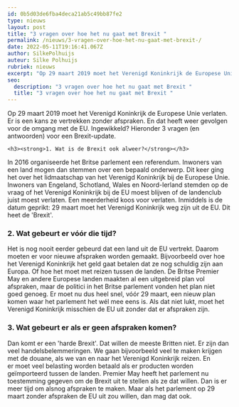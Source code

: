 ```yaml
---
id: 0b5d03de6fba4deca21ab5c49bb87fe2
type: nieuws
layout: post
title: "3 vragen over hoe het nu gaat met Brexit "
permalink: /nieuws/3-vragen-over-hoe-het-nu-gaat-met-brexit-/
date: 2022-05-11T19:16:41.067Z
author: SilkePolhuijs
auteur: Silke Polhuijs
rubriek: nieuws
excerpt: "Op 29 maart 2019 moet het Verenigd Koninkrijk de Europese Unie verlaten. Er is een kans ze vertrekken zonder afspraken. En dat heeft weer gevolgen voor de omgang met de EU. Ingewikkeld? Hieronder 3 vragen (en antwoorden) voor een Brexit-update.   "
seo:
  description: "3 vragen over hoe het nu gaat met Brexit "
  title: "3 vragen over hoe het nu gaat met Brexit "
---
```

Op 29 maart 2019 moet het Verenigd Koninkrijk de Europese Unie verlaten. Er is een kans ze vertrekken zonder afspraken. En dat heeft weer gevolgen voor de omgang met de EU. Ingewikkeld? Hieronder 3 vragen (en antwoorden) voor een Brexit-update.   

    <h3><strong>1. Wat is de Brexit ook alweer?</strong></h3>
<p>In 2016 organiseerde het Britse parlement een referendum. Inwoners van een land mogen dan stemmen over een bepaald onderwerp. Dit keer ging het over het lidmaatschap van het Verenigd Koninkrijk bij de Europese Unie. Inwoners van Engeland, Schotland, Wales en Noord-Ierland stemden op de vraag of het Verenigd Koninkrijk bij de EU moest blijven of de landenclub juist moest verlaten. Een meerderheid koos voor verlaten. Inmiddels is de datum geprikt: 29 maart moet het Verenigd Koninkrijk weg zijn uit de EU. Dit heet de 'Brexit'. </p>
<h3><strong>2. Wat gebeurt er vóór die tijd?</strong></h3>
<p>Het is nog nooit eerder gebeurd dat een land uit de EU vertrekt. Daarom moeten er voor nieuwe afspraken worden gemaakt. Bijvoorbeeld over hoe het Verenigd Koninkrijk het geld gaat betalen dat ze nog schuldig zijn aan Europa. Of hoe het moet met reizen tussen de landen. De Britse Premier May en andere Europese landen maakten al een uitgebreid plan vol afspraken, maar de politici in het Britse parlement vonden het plan niet goed genoeg. Er moet nu dus heel snel, vóór 29 maart, een nieuw plan komen waar het parlement het wél mee eens is. Als dat niet lukt, moet het Verenigd Koninkrijk misschien de EU uit zonder dat er afspraken zijn. </p>
<h3><strong>3. Wat gebeurt er als er geen afspraken komen?</strong></h3>
<p>Dan komt er een 'harde Brexit'. Dat willen de meeste Britten niet. Er zijn dan veel handelsbelemmeringen. We gaan bijvoorbeeld veel te maken krijgen met de douane, als we van en naar het Verenigd Koninkrijk reizen. En er moet veel belasting worden betaald als er producten worden geïmporteerd tussen de landen. Premier May heeft het parlement nu toestemming gegeven om de Brexit uit te stellen als ze dat willen. Dan is er meer tijd om alsnog afspraken te maken. Maar als het parlement op 29 maart zonder afspraken de EU uit zou willen, dan mag dat ook.</p>  
